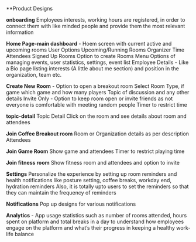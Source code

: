 **Product Designs

**onboarding**
Employees interests, working hours are registered, in order to connect them with like minded people and provide them the most relevant information

**Home Page-main dashboard** - Hoem screen with current active and upcoming rooms
User Options
Upcoming/Running Rooms
Organizer
Time
Attendees
Signed Up Rooms
Option to create Rooms
Menu Options of managing events, user statistics, settings, event list
Employee Details - Like a Bio page listing interests (A little about me section) and position in the organization, team etc.

**Create New Room** - Option to open a breakout room
Select Room Type, if game which game and how many players
Topic of discussion and any other details
Invite Only - Option to keep room open or invite friends as not everyone is comfortable with meeting random people
Timer to restrict time

**topic-detail**
Topic Detail Click on the room and see details about room and attendees

**Join Coffee Breakout room**
Room or Organization details as per description
Attendees

**Join Game Room**
Show game and attendees
Timer to restrict playing time

**Join fitness room**
Show fitness room and attendees and option to invite

**Settings**
Personalize the experience by setting up room reminders and health notifications like posture setting, coffee breaks, workday end, hydration reminders Also, it is totally upto users to set the reminders so that they can maintain the frequency of reminders

**Notifications**
Pop up designs for various notifications

**Analytics** -
App usage statistics such as number of rooms attended, hours spent on platform and total breaks in a day to understand how employees engage on the platform and what’s their progress in keeping a healthy work-life balance



